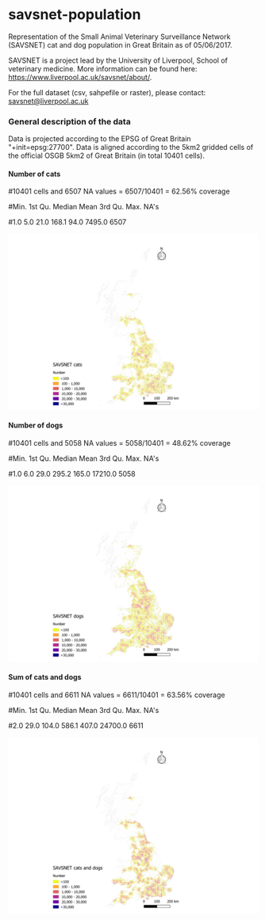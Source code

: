 # savsnet-population

Representation of the Small Animal Veterinary Surveillance Network (SAVSNET) cat and dog population in Great Britain as of 05/06/2017. 

SAVSNET is a project lead by the University of Liverpool, School of veterinary medicine. More information can be found here: https://www.liverpool.ac.uk/savsnet/about/.

For the full dataset (csv, sahpefile or raster), please contact: savsnet@liverpool.ac.uk

### General description of the data
Data is projected according to the EPSG of Great Britain "+init=epsg:27700".
Data is aligned according to the 5km2 gridded cells of the official OSGB 5km2 of Great Britain (in total 10401 cells).

#### Number of cats
#10401 cells and 6507 NA values = 6507/10401 = 62.56% coverage

#Min. 1st Qu.  Median    Mean 3rd Qu.    Max.    NA's 

#1.0     5.0    21.0   168.1    94.0  7495.0    6507 

![Distribution and number of cats of the SAVSNET network](https://github.com/arsevska/savsnet-population/blob/master/cats_savsnet_number.png?raw=true)

#### Number of dogs
#10401 cells and 5058 NA values = 5058/10401 = 48.62% coverage

#Min. 1st Qu.  Median    Mean 3rd Qu.    Max.    NA's 

#1.0     6.0    29.0   295.2   165.0 17210.0    5058 

![Distribution and number of dogs of the SAVSNET network](https://github.com/arsevska/savsnet-population/blob/master/dogs_savsnet_number.png?raw=true)

#### Sum of cats and dogs

#10401 cells and 6611 NA values = 6611/10401 = 63.56% coverage

#Min. 1st Qu.  Median    Mean 3rd Qu.    Max.    NA's 

#2.0    29.0   104.0   586.1   407.0 24700.0    6611 

![Distribution and number of cats and dogs together of the SAVSNET network](https://github.com/arsevska/savsnet-population/blob/master/cats_dogs_savsnet_number.png?raw=true)
